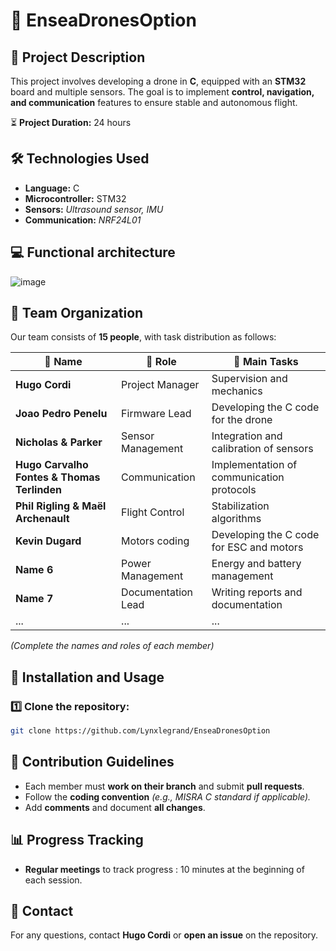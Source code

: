 # 🚁 EnseaDronesOption

## 📌 Project Description
This project involves developing a drone in **C**, equipped with an **STM32** board and multiple sensors. The goal is to implement **control, navigation, and communication** features to ensure stable and autonomous flight.

⏳ **Project Duration:** 24 hours

## 🛠️ Technologies Used
- **Language:** C
- **Microcontroller:** STM32
- **Sensors:** *Ultrasound sensor, IMU*
- **Communication:** *NRF24L01*

## 💻 Functional architecture
![image](https://github.com/user-attachments/assets/ee61e3ac-6aca-4111-852c-419d428e5959)

## 👥 Team Organization
Our team consists of **15 people**, with task distribution as follows:

| 👤 Name | 🎯 Role | 📝 Main Tasks |
|---------|--------|--------------|
| **Hugo Cordi** | Project Manager | Supervision and mechanics |
| **Joao Pedro Penelu** | Firmware Lead | Developing the C code for the drone |
| **Nicholas & Parker** | Sensor Management | Integration and calibration of sensors |
| **Hugo Carvalho Fontes & Thomas Terlinden** | Communication | Implementation of communication protocols |
| **Phil Rigling & Maël Archenault** | Flight Control | Stabilization algorithms |
| **Kevin Dugard** | Motors coding | Developing the C code for ESC and motors | 
| **Name 6** | Power Management | Energy and battery management |
| **Name 7** | Documentation Lead | Writing reports and documentation |
| ... | ... | ... |

*(Complete the names and roles of each member)*

## 🚀 Installation and Usage
### 1️⃣ Clone the repository:
```bash
git clone https://github.com/Lynxlegrand/EnseaDronesOption
```

## 🤝 Contribution Guidelines
- Each member must **work on their branch** and submit **pull requests**.
- Follow the **coding convention** *(e.g., MISRA C standard if applicable).*
- Add **comments** and document **all changes**.

## 📊 Progress Tracking
- **Regular meetings** to track progress : 10 minutes at the beginning of each session. 

## 📩 Contact
For any questions, contact **Hugo Cordi** or **open an issue** on the repository.
